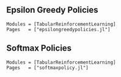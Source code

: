 ## Epsilon Greedy Policies
```@autodocs
Modules = [TabularReinforcementLearning]
Pages   = ["epsilongreedypolicies.jl"]
```

## Softmax Policies
```@autodocs
Modules = [TabularReinforcementLearning]
Pages   = ["softmaxpolicy.jl"]
```


